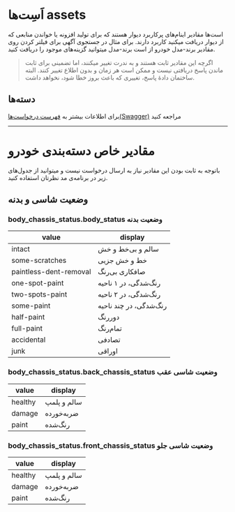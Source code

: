 # اَسِت‌ها assets

است‌ها مقادیر اینام‌های پرکاربرد دیوار هستند که برای تولید افزونه یا خواندن
منابعی که از دیوار دریافت میکنید کاربرد دارند. برای مثال در جستجوی آگهی برای
فیلتر کردن روی مقادیر برند-مدل خودرو از است برند-مدل میتوانید گزینه‌های موجود را دریافت کنید.

> اگرچه این مقادیر ثابت هستند و به ندرت تغییر میکنند، اما تضمینی برای ثابت ماندن پاسخ دریافتی نیست و ممکن است هر زمان و بدون اطلاع تغییر کنند.
> البته ساختمان دادهٔ پاسخ، تغییری که باعث بروز خطا شود، نخواهد داشت.

## دسته‌ها

برای اطلاعات بیشتر به [فهرست درخواست‌ها(Swagger)](/openapi-doc#tag/assets) مراجعه کنید

---

# مقادیر خاص دسته‌بندی خودرو

باتوجه به ثابت بودن این مقادیر نیاز به ارسال درخواست نیست و میتوانید از جدول‌های زیر در برنامه‌ی مد نظرتان استفاده کنید.

## وضعیت شاسی و بدنه

### body_chassis_status.body_status وضعیت بدنه

| value                  | display                |
| ---------------------- | ---------------------- |
| intact                 | سالم و بی‌خط و خش      |
| some-scratches         | خط و خش جزیی           |
| paintless-dent-removal | صافکاری بی‌رنگ         |
| one-spot-paint         | رنگ‌شدگی، در ۱ ناحیه   |
| two-spots-paint        | رنگ‌شدگی، در ۲ ناحیه   |
| some-paint             | رنگ‌شدگی، در چند ناحیه |
| half-paint             | دوررنگ                 |
| full-paint             | تمام‌رنگ               |
| accidental             | تصادفی                 |
| junk                   | اوراقی                 |

### body_chassis_status.back_chassis_status وضعیت شاسی عقب

| value   | display     |
| ------- | ----------- |
| healthy | سالم و پلمپ |
| damage  | ضربه‌خورده  |
| paint   | رنگ‌شده     |

### body_chassis_status.front_chassis_status وضعیت شاسی جلو

| value   | display     |
| ------- | ----------- |
| healthy | سالم و پلمپ |
| damage  | ضربه‌خورده  |
| paint   | رنگ‌شده     |
